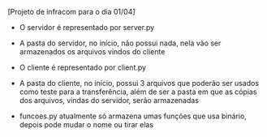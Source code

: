 [Projeto de infracom para o dia 01/04]

- O servidor é representado por server.py

- A pasta do servidor, no início, não possui nada, nela vão ser armazenados os arquivos vindos do cliente

- O cliente é representado por client.py

- A pasta do cliente, no início, possui 3 arquivos que poderão ser usados como teste para a transferência, além de ser a pasta em que as cópias dos arquivos, vindas do servidor, serão armazenadas

- funcoes.py atualmente só armazena umas funções que usa binário, depois pode mudar o nome ou tirar elas
